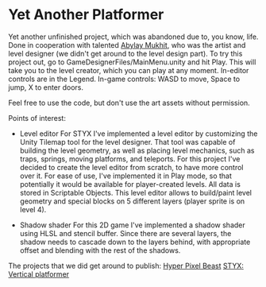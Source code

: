 # Yet Another Platformer
 
Yet another unfinished project, which was abandoned due to, you know, life. Done in cooperation with talented [Abylay Mukhit](https://abylaymukhit.itch.io/), who was the artist and level designer (we didn't get around to the level design part).
To try this project out, go to GameDesignerFiles/MainMenu.unity and hit Play. This will take you to the level creator, which you can play at any moment.
In-editor controls are in the Legend. In-game controls: WASD to move, Space to jump, X to enter doors.

Feel free to use the code, but don't use the art assets without permission.

Points of interest:
- Level editor
For STYX I've implemented a level editor by customizing the Unity Tilemap tool for the level designer. That tool was capable of building the level geometry, as well as placing level mechanics, such as traps, springs, moving platforms, and teleports. For this project I've decided to create the level editor from scratch, to have more control over it. For ease of use, I've implemented it in Play mode, so that potentially it would be available for player-created levels. All data is stored in Scriptable Objects.
This level editor allows to build/paint level geometry and special blocks on 5 different layers (player sprite is on level 4).

- Shadow shader
For this 2D game I've implemented a shadow shader using HLSL and stencil buffer. Since there are several layers, the shadow needs to cascade down to the layers behind, with appropriate offset and blending with the rest of the shadows.

The projects that we did get around to publish:
[Hyper Pixel Beast](https://apps.apple.com/us/app/hyper-pixel-beast/id1503065407)
[STYX: Vertical platformer](https://apps.apple.com/us/app/styx-vertical-platformer/id1587424131)
